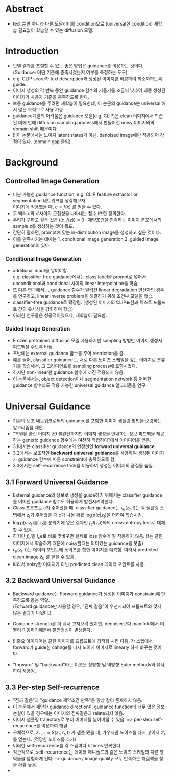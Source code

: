 # Abstract
- text 뿐만 아니라 다른 모달리티를 condition으로 (universal한 condition) 재학습 필요없이 학습할 수 있는 diffusion 모델.

# Introduction
- 모델 결과를 조절할 수 있는 좋은 방법은 guidance를 이용하는 것이다. (Guidance: 어떤 기준에 충족시켰는지 여부를 측정하는 도구)
- e.g. CLIP score가 text description과 생성된 이미지를 비교하여 최소화하도록 guide.
- 이미지 생성의 각 반복 동안 guidance 함수의 기울기를 조금씩 낮추어 최종 생성된 이미지가 사용자 기준을 충족하도록 한다.
- 보통 guidance를 주려면 재학습이 필요한데, 이 논문의 guidance는 universal 해서 많은 목적으로 사용 가능.
- guidance계열의 어려움은 guidance 모델(e.g. CLIP)은 clean 이미지에서 학습된 데에 반해 diffusion sampling process에서 만들어진 noisy 이미지와의 domain shift 때문이다.
- !!!이 논문에서는 노이지 latent states가 아닌, denoised image에만 적용되어 강점이 있다. (domain gap 줄임)


# Background
## Controlled Image Generation
- 미분 가능한 guidance function, e.g. CLIP feature extractor or segmentation 네트워크를 생각해보자.  
  이미지에 적용했을 때, $c = f(x)$ 를 얻을 수 있다.
- 두 백터  $c$와 $c'$사이의 근접성을 나타내는 함수 $l$또한 정의한다.
- 우리가 구하고 싶은 것은 $l(c, f(z)) \approx 0$ : 제약조건을 만족하는 이미지 분포에서의 sample $z$를 생성하는 것이 목표.
- 간단히 말하면, prompt에 맞는 in-distribution image를 생성하고 싶은 것이다.
- 이를 만족시키는 데에는 1. conditional image generation 2. guided image generation이 있다.

### Conditional Image Generation
- additional input을 넣어야함.  
 e.g. classifier-free guidance에서는 class label을 prompt로 넣어서 unconditional과 conditional 사이의 linear interpolation을 학습
- 또 다른 연구에서는, guidance 함수가 알려진 linear degradation 연산자인 경우를 연구하고, linear inverse problem을 해결하기 위해 조건부 모델을 학습.
- classifier-free guidance로 확장됨. (생성된 이미지의 CLIP표현과 텍스트 프롬프트 간의 유사성을 강화하며 학습)
- 이러한 연구들은 성공적이였으나, 재학습이 필요함.
  
### Guided Image Generation
- Frozen pretrained diffusion 모델 사용하지만 sampling 방법만 이미지 생성시 피드백을 주도록 바뀜.
- 초반에는 external guidance 함수를 주어 restriction을 줌.
- 예를 들어, classifier guidance는, 서로 다른 노이즈 스케일을 갖는 이미지로 분류기를 학습해서, 그 그라디언트를 sampling process에 포함시켰다.
- 하지만 non-linear한 guidance 함수에 까진 적용되지 않음.
- 이 논문에서는, object detection이나 segmentation network 등 어떠한 guidance 함수라도 적용 가능한 universal guidance 알고리즘을 연구.


# Universal Guidance
- 기존의 보조 네트워크로써의 guidance를 포함한 이미지 샘플링 방법을 보강하는 알고리즘을 제안.
- "복원된 클린 이미지 ẑ0 불완전하지만 이미지 생성을 안내하는 정보 피드백을 제공하는 generic guidance 함수에는 여전히 적합하다"에서 아이디어를 얻음.
- 3.1에서는 classifier guidance의 연장선인 **forward universal guidance**
- 3.2에서는 보조적인 **backward universal guidance**를 사용하여 생성된 이미지가 guidance 함수에 따른 constraint에 충족하도록 함.
- 3.3에서는 self-recurrence trick을 이용하여 생성된 이미지의 품질을 높임.

## 3.1 Forward Universal Guidance
- External guidance의 정보로 생성을 guide하기 위해서는 classifier guidance를 어떠한 guidance 함수도 허용하게 발전시켜야한다.
- Class 프롬프트 c가 주어졌을 때, classifier guidance는 $ϵ_θ (z_t , t)$는 각 샘플링 스텝에서 $z_t$가 주어졌을 때 $c$가 나올 확률 $\log p(c|z_t)$을 더하여 학습시킴.
- $\log p(c|z_t)$를 $z_t$를 분류기에 넣은 결과인 $f_cl(z_t))$와의 cross-entropy loss로 대체할 수 있음.
- 하지만 $f_cl$을 $l_ce$로 바로 맞바꾸면 실제로 loss 함수가 잘 작동하지 않음. (f는 클린 이미지에서 학습하기 때문에 noisy할때는 의미있는 guidance를 못줌)
- $ϵ_θ (z_t , t)$는 데이터 포인트에 노이즈를 합한 이미지를 예측함. 따라서 predicted clean image $\hat z_0$ 를 얻을 수 있음.
- 따라서 noisy한 이미지가 아닌 predicted clean 데이터 포인트를 사용.
  
## 3.2 Backward Universal Guidance
- Backward guidance는 Forward guidance가 생성된 이미지가 constraint에 만족하도록 돕는 역할.  
  (Forward guidance만 사용할 경우, "진짜 같음"이 우선시되어 프롬프트와 맞지 않는 결과가 나왔다.)
- Guidance strength를 더 줘서 고쳐보려 했지만, denoiser보다 manifold에서 더 빨리 이동하기때문에 불안정성이 발생한다.
- !!!중요 아이디어는 클린 이미지를 프롬프트에 최적화 시킨 다음, 각 스텝에서 forward가 guide한 cahnge를 다시 노이지 이미지로 linearly 하게 바꾸는 것이다.

- "forward" 및 "backward"라는 이름은 정방향 및 역방향 Euler methods와 유사하여 사용됨.

## 3.3 Per-step Self-recurrence
- "진짜 같음"과 "guidance 제약조건 만족"은 항상 같이 존재하지 않음.
- 이 논문에서 제안한 guidance direction이 guidance function에 너무 많은 정보손실이 있을 경우에는 이미지의 진짜같음과 relate되지 않음.
- 이미지 샘플링 trajectory로 부터 이미지를 잃어버릴 수 있음. => per-step self-recurrence를 이용하여 해결.
- 구체적으로, $z_{t−1} =S(z_t , \hat ϵ_t , t)$ 가 샘플 됐을 때, 가우시안 노이즈를 다시 넣어서 $z'_t$를 얻는다. (적당한 노이즈를 추가)
- 이러한 self-recurrence를 각 스텝마다 k times 반복한다.
- 직관적으로, self-recurrence는 데이터 매니폴드의 같은 노이즈 스케일의 다른 영역들을 탐험하게 된다. -> guidance / image quality 모두 만족하는 해결책을 찾을 확률 높음.
- 












